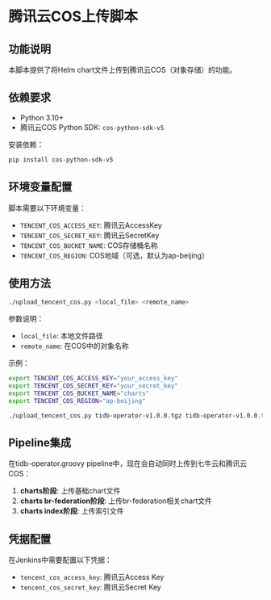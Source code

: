 # 腾讯云COS上传脚本

## 功能说明

本脚本提供了将Helm chart文件上传到腾讯云COS（对象存储）的功能。

## 依赖要求

- Python 3.10+
- 腾讯云COS Python SDK: `cos-python-sdk-v5`

安装依赖：
```bash
pip install cos-python-sdk-v5
```

## 环境变量配置

脚本需要以下环境变量：

- `TENCENT_COS_ACCESS_KEY`: 腾讯云AccessKey
- `TENCENT_COS_SECRET_KEY`: 腾讯云SecretKey
- `TENCENT_COS_BUCKET_NAME`: COS存储桶名称
- `TENCENT_COS_REGION`: COS地域（可选，默认为ap-beijing）

## 使用方法

```bash
./upload_tencent_cos.py <local_file> <remote_name>
```

参数说明：
- `local_file`: 本地文件路径
- `remote_name`: 在COS中的对象名称

示例：
```bash
export TENCENT_COS_ACCESS_KEY="your_access_key"
export TENCENT_COS_SECRET_KEY="your_secret_key"
export TENCENT_COS_BUCKET_NAME="charts"
export TENCENT_COS_REGION="ap-beijing"

./upload_tencent_cos.py tidb-operator-v1.0.0.tgz tidb-operator-v1.0.0.tgz
```

## Pipeline集成

在tidb-operator.groovy pipeline中，现在会自动同时上传到七牛云和腾讯云COS：

1. **charts阶段**: 上传基础chart文件
2. **charts br-federation阶段**: 上传br-federation相关chart文件
3. **charts index阶段**: 上传索引文件

## 凭据配置

在Jenkins中需要配置以下凭据：
- `tencent_cos_access_key`: 腾讯云Access Key
- `tencent_cos_secret_key`: 腾讯云Secret Key
